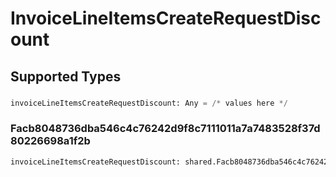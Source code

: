 # InvoiceLineItemsCreateRequestDiscount


## Supported Types

### 

```python
invoiceLineItemsCreateRequestDiscount: Any = /* values here */
```

### Facb8048736dba546c4c76242d9f8c7111011a7a7483528f37d80226698a1f2b

```python
invoiceLineItemsCreateRequestDiscount: shared.Facb8048736dba546c4c76242d9f8c7111011a7a7483528f37d80226698a1f2b = /* values here */
```

